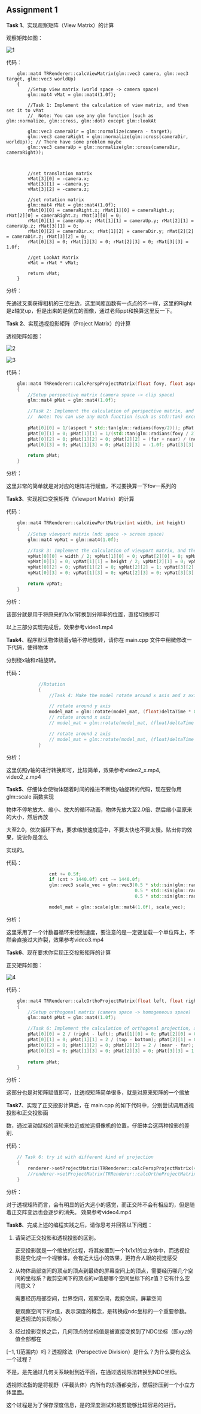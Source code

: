 ## Assignment 1

**Task 1**、实现观察矩阵（View Matrix）的计算

观察矩阵如图：

![1](C:\Users\Administrator\Desktop\2\1.png)

代码：

```
	glm::mat4 TRRenderer::calcViewMatrix(glm::vec3 camera, glm::vec3 target, glm::vec3 worldUp)
	{
		//Setup view matrix (world space -> camera space)
		glm::mat4 vMat = glm::mat4(1.0f);

		//Task 1: Implement the calculation of view matrix, and then set it to vMat
		//  Note: You can use any glm function (such as glm::normalize, glm::cross, glm::dot) except glm::lookAt

		glm::vec3 cameraDir = glm::normalize(camera - target); 
		glm::vec3 cameraRight = glm::normalize(glm::cross(cameraDir, worldUp)); // There have some problem maybe
		glm::vec3 cameraUp = glm::normalize(glm::cross(cameraDir, cameraRight)); 

		

		//set translation matrix
		vMat[3][0] = -camera.x; 
		vMat[3][1] = -camera.y;
		vMat[3][2] = -camera.z;

		//set rotation matrix
		glm::mat4 rMat = glm::mat4(1.0f); 
		rMat[0][0] = cameraRight.x; rMat[1][0] = cameraRight.y; rMat[2][0] = cameraRight.z; rMat[3][0] = 0;
		rMat[0][1] = cameraUp.x; rMat[1][1] = cameraUp.y; rMat[2][1] = cameraUp.z; rMat[3][1] = 0;
		rMat[0][2] = cameraDir.x; rMat[1][2] = cameraDir.y; rMat[2][2] = cameraDir.z; rMat[3][2] = 0;
		rMat[0][3] = 0; rMat[1][3] = 0; rMat[2][3] = 0; rMat[3][3] = 1.0f;

		//get LookAt Matrix
		vMat = rMat * vMat; 

		return vMat;
	}
```

分析：

先通过叉乘获得相机的三位左边，这里同库函数有一点点的不一样，这里的Right是z轴叉up，但是出来的是倒立的图像，通过老师ppt和换算这里反一下。 

**Task 2**、实现透视投影矩阵（Project Matrix）的计算

透视矩阵如图：

![2](C:\Users\Administrator\Desktop\2\2.png)

![3](C:\Users\Administrator\Desktop\2\3.png)

代码：

```cpp
	glm::mat4 TRRenderer::calcPerspProjectMatrix(float fovy, float aspect, float near, float far)
	{
		//Setup perspective matrix (camera space -> clip space)
		glm::mat4 pMat = glm::mat4(1.0f);

		//Task 2: Implement the calculation of perspective matrix, and then set it to pMat
		//  Note: You can use any math function (such as std::tan) except glm::perspective
		
		pMat[0][0] = 1/(aspect * std::tan(glm::radians(fovy/2))); pMat[1][0] = 0; pMat[2][0] = 0; pMat[3][0] = 0;
		pMat[0][1] = 0; pMat[1][1] = 1/(std::tan(glm::radians(fovy / 2))); pMat[2][1] = 0; pMat[3][1] = 0;
		pMat[0][2] = 0; pMat[1][2] = 0; pMat[2][2] = (far + near) / (near - far); pMat[3][2] = (2 * far * near) / (near - far);
		pMat[0][3] = 0; pMat[1][3] = 0; pMat[2][3] = -1.0f; pMat[3][3] = 0;

		return pMat;
	}
```

分析：

这里非常的简单就是对对应的矩阵进行赋值，不过要换算一下fov一系列的

**Task3**、实现视口变换矩阵（Viewport Matrix）的计算

代码：

```cpp
	glm::mat4 TRRenderer::calcViewPortMatrix(int width, int height)
	{
		//Setup viewport matrix (ndc space -> screen space)
		glm::mat4 vpMat = glm::mat4(1.0f);

		//Task 3: Implement the calculation of viewport matrix, and then set it to vpMat
		vpMat[0][0] = width / 2; vpMat[1][0] = 0; vpMat[2][0] = 0; vpMat[3][0] = width / 2;
		vpMat[0][1] = 0; vpMat[1][1] = height / 2; vpMat[2][1] = 0; vpMat[3][1] = height / 2;
		vpMat[0][2] = 0; vpMat[1][2] = 0; vpMat[2][2] = 1; vpMat[3][2] = 0;
		vpMat[0][3] = 0; vpMat[1][3] = 0; vpMat[2][3] = 0; vpMat[3][3] = 1;

		return vpMat;
	}
```

分析：

该部分就是用于将原来的1x1x1转换到分辨率的位置，直接切换即可



以上三部分实现完成后，效果参考video1.mp4



**Task4**、程序默认物体绕着y轴不停地旋转，请你在 main.cpp 文件中稍微修改一下代码，使得物体

分别绕x轴和z轴旋转。

代码：

```cpp
			//Rotation
			{
				//Task 4: Make the model rotate around x axis and z axis, respectively 

				// rotate around y axis
				model_mat = glm::rotate(model_mat, (float)deltaTime * 0.001f, glm::vec3(0, 1, 0));
				// rotate around x axis
				// model_mat = glm::rotate(model_mat, (float)deltaTime * 0.001f, glm::vec3(1, 0, 0));

				// rotate around z axis
				// model_mat = glm::rotate(model_mat, (float)deltaTime * 0.001f, glm::vec3(0, 0, 1));
			}
```

分析：

这里仿照y轴的进行转换即可，比较简单，效果参考video2_x.mp4, video2_z.mp4



**Task5**、仔细体会使物体随着时间的推进不断绕$y$轴旋转的代码，现在要你用 glm::scale 函数实现

物体不停地放大、缩小、放大的循环动画，物体先放大至$2.0$倍、然后缩小至原来的大小，然后再放

大至$2.0$，依次循环下去，要求缩放速度适中，不要太快也不要太慢。贴出你的效果，说说你是怎么

实现的。

代码：

```cpp
				cnt += 0.5f; 
				if (cnt > 1440.0f) cnt -= 1440.0f; 
				glm::vec3 scale_vec = glm::vec3(0.5 * std::sin(glm::radians(cnt)) + 1.5,
												0.5 * std::sin(glm::radians(cnt)) + 1.5,
												0.5 * std::sin(glm::radians(cnt)) + 1.5);

				model_mat = glm::scale(glm::mat4(1.0f), scale_vec);
```

分析：

这里采用了一个计数器循环来控制速度，要注意的是一定要加载一个单位阵上，不然会直接过大炸裂，效果参考video3.mp4

**Task6**、现在要求你实现正交投影矩阵的计算

正交矩阵如图：

![4](C:\Users\Administrator\Desktop\2\4.png)

代码：

```cpp
	glm::mat4 TRRenderer::calcOrthoProjectMatrix(float left, float right, float bottom, float top, float near, float far)
	{
		//Setup orthogonal matrix (camera space -> homogeneous space)
		glm::mat4 pMat = glm::mat4(1.0f);

		//Task 6: Implement the calculation of orthogonal projection, and then set it to pMat
		pMat[0][0] = 2 / (right - left); pMat[1][0] = 0; pMat[2][0] = 0; pMat[3][0] = 0;
		pMat[0][1] = 0; pMat[1][1] = 2 / (top - bottom); pMat[2][1] = 0; pMat[3][1] = 0;
		pMat[0][2] = 0; pMat[1][2] = 0; pMat[2][2] = 2 / (near - far); pMat[3][2] = (far + near) / (near - far);
		pMat[0][3] = 0; pMat[1][3] = 0; pMat[2][3] = 0; pMat[3][3] = 1;
		
		return pMat;
	}
```

分析：

这部分也是对矩阵赋值即可，比透视矩阵简单很多，就是对原来矩阵的一个缩放

**Task7**、实现了正交投影计算后，在 main.cpp 的如下代码中，分别尝试调用透视投影和正交投影函

数，通过滚动鼠标的滚轮来拉近或拉远摄像机的位置，仔细体会这两种投影的差别.

代码：

```cpp
	// Task 6: try it with different kind of projection
	{
		renderer->setProjectMatrix(TRRenderer::calcPerspProjectMatrix(45.0f, static_cast<float>(width) / height, 0.1f, 10.0f));
		//renderer->setProjectMatrix(TRRenderer::calcOrthoProjectMatrix(-2.0f, +2.0f, -2.0f, +2.0f, 0.1f, 10.0f));
	}
```

分析：

对于透视矩阵而言，会有明显的近大远小的感觉，而正交阵不会有相应的，但是随着正交阵变远也会逐步的消失。 效果参考video4.mp4

**Task8**、完成上述的编程实践之后，请你思考并回答以下问题：

1. 请简述正交投影和透视投影的区别。

   正交投影就是一个缩放的过程，将其放置到一个1x1x1的立方体中，而透视投影是变化成一个视锥体，会有近大远小的效果，更符合人眼的视觉感受

2. 从物体局部空间的顶点的顶点到最终的屏幕空间上的顶点，需要经历哪几个空间的坐标系？裁剪空间下的顶点的$w$值是哪个空间坐标下的$z$值？它有什么空间意义？

   需要经历局部空间，世界空间，观察空间，裁剪空间，屏幕空间

   是观察空间下的z值，表示深度的概念，是转换成ndc坐标的一个重要参数。是透视法的实现核心

3. 经过投影变换之后，几何顶点的坐标值是被直接变换到了NDC坐标（即$xyz$的值全部都在

$[-1,1]$范围内）吗？透视除法（Perspective Division）是什么？为什么要有这么一个过程？

​		不是，是先通过几何关系映射到近平面，在通过透视除法转换到NDC坐标。 	

​		透视除法指的是将视野（平截头体）内所有的东西都变形，然后挤压到一个小立方体里面。

​		这个过程是为了保存深度信息，是的深度测试和裁剪能够比较容易的进行。